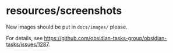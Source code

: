 # resources/screenshots

New images should be put in `docs/images/` please.

For details, see <https://github.com/obsidian-tasks-group/obsidian-tasks/issues/1287>.
